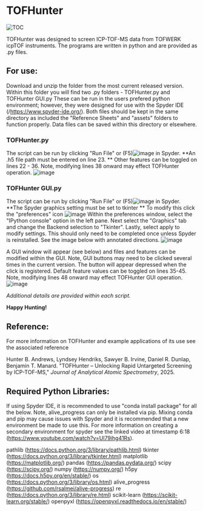 # TOFHunter
![TOC](https://github.com/user-attachments/assets/cbda75ad-4107-4a24-b352-0e0b365a5146)

TOFHunter was designed to screen ICP-TOF-MS data from TOFWERK icpTOF instruments. The programs are written in python and are provided as .py files.

## For use: 
Download and unzip the folder from the most current released version. 
Within this folder you will find two .py folders - TOFHunter.py and TOFHunter GUI.py
These can be run in the users prefered python environment; however, they were designed for use with the Spyder IDE (/https://www.spyder-ide.org/).
Both files should be kept in the same directory as included the "Reference Sheets" and "assets" folders to function properly. 
Data files can be saved within this directory or elsewhere.

### TOFHunter.py
The script can be run by clicking "Run File" or (F5)![image](https://github.com/user-attachments/assets/38ea7451-ad14-4429-aeaf-e54243ce2c80)
 in Spyder. 
**An .h5 file path must be entered on line 23. **
Other features can be toggled on lines 22 - 36. Note, modifying lines 38 onward may effect TOFHunter operation.
![image](https://github.com/user-attachments/assets/6c7b6b7a-41e0-412b-b3ec-098ab9303ec3)


### TOFHunter GUI.py
The script can be run by clicking "Run File" or (F5)![image](https://github.com/user-attachments/assets/5378682e-5393-48fa-a217-f70c19b3c6d0)
 in Spyder. 
**The Spyder graphics setting must be set to tkinter **
To modify this click the "preferences" icon ![image](https://github.com/user-attachments/assets/be9c0168-6d2b-46db-bb96-2244f53a5c7e)
Within the preferences window, select the "IPython console" option in the left pane. 
Next select the "Graphics" tab and change the Backend selection to "Tkinter". 
Lastly, select apply to modify settings. This should only need to be completed once unless Spyder is reinstalled. 
See the image below with annotated directions.
![image](https://github.com/user-attachments/assets/001b9bff-faea-447a-9f53-b7827930fc4f)


A GUI window will appear (see below) and files and features can be modified within the GUI. 
Note, GUI buttons may need to be clicked several times in the current version. The button will appear depressed when the click is registered. 
Default feature values can be toggled on lines 35-45. Note, modifying lines 48 onward may effect TOFHunter GUI operation.
![image](https://github.com/user-attachments/assets/b6f954fb-d621-410a-871b-f4da2db7db0d)


_Additional details are provided within each script._

**Happy Hunting!**

## Reference:
For more information on TOFHunter and example applications of its use see the associated reference 

Hunter B. Andrews, Lyndsey Hendriks, Sawyer B. Irvine, Daniel R. Dunlap, Benjamin T. Manard. 
"TOFHunter – Unlocking Rapid Untargeted Screening by ICP-TOF-MS," _Journal of Analytical Atomic Spectrometry_, 2025.   

## Required Python Libraries:
If using Spyder IDE, it is recommended to use "conda install package" for all the below. Note, alive_progress can only be installed via pip. Mixing conda and pip may cause issues with Spyder and it is recommended that a new environment be made to use this.
For more information on creating a secondary environment for spyder see the linked video at timestamp 6:18 (https://www.youtube.com/watch?v=Ul79ihg41Rs). 

pathlib (https://docs.python.org/3/library/pathlib.html)
tkinter (https://docs.python.org/3/library/tkinter.html)
matplotlib (https://matplotlib.org/)
pandas (https://pandas.pydata.org/)
scipy (https://scipy.org/)
numpy (https://numpy.org/)
h5py (https://docs.h5py.org/en/stable/)
os (https://docs.python.org/3/library/os.html)
alive_progress (https://github.com/rsalmei/alive-progress)
re (https://docs.python.org/3/library/re.html)
scikit-learn (https://scikit-learn.org/stable/)
openpyxl (https://openpyxl.readthedocs.io/en/stable/)
